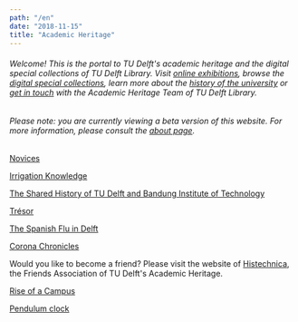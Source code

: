 ```yaml
---
path: "/en"
date: "2018-11-15"
title: "Academic Heritage"
---
```


###### Welcome! This is the portal to TU Delft's academic heritage and the digital special collections of TU Delft Library. Visit [online exhibitions](/en/exhibitions/), browse the [digital special collections](/en/collections/), learn more about the [history of the university](/en/publications/) or [get in touch](/en/about/) with the Academic Heritage Team of TU Delft Library.

###### *Please note: you are currently viewing a beta version of this website. For more information, please consult the [about page](/en/about/).*

<div class="blocks">
<div class="block tint purple cutcorners w-4 h-4 image">

[Novices](/en/exhibitions/novieten)
</div>
<div class="block tint copper cutcorners w-4 h-4 image">

[Irrigation Knowledge](/en/objects/88e3a938-bd6c-4765-8645-1edb610392b7)
</div>
<div class="block cutcorners w-4 h-4 article">

[The Shared History of TU Delft and Bandung Institute of Technology](/en/publications/tu-itb)
</div>
<div class="block tint copper cutcorners w-4 h-4 image">

[Trésor](/en/collections/lib-tresor)
</div>
<div class="block cutcorners w-4 h-4 article">

[The Spanish Flu in Delft](/en/publications/delta-spanish-flu)
</div>
<div class="block tint purple cutcorners w-4 h-4 image">

[Corona Chronicles](/en/exhibitions/corona-chronicles)
</div>
<div class="block cutcorners w-4 h-4 title">

Would you like to become a friend? Please visit the website of <a href="http://histechnica.nl">Histechnica</a>, the Friends Association of TU Delft's Academic Heritage.
</div>
<div class="block tint purple cutcorners w-4 h-4 image">

[Rise of a Campus](/en/exhibitions/rise-of-a-campus)
</div>
<div class="block tint copper cutcorners w-4 h-4 image">

[Pendulum clock](/en/objects/photo-schwartz-slingeruurwerk)
</div>
</div>

